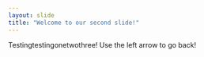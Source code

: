 ```yaml
---
layout: slide
title: "Welcome to our second slide!"
---
```

Testingtestingonetwothree!
Use the left arrow to go back!